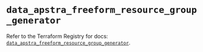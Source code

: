 # `data_apstra_freeform_resource_group_generator`

Refer to the Terraform Registry for docs: [`data_apstra_freeform_resource_group_generator`](https://registry.terraform.io/providers/juniper/apstra/0.94.0/docs/data-sources/freeform_resource_group_generator).
